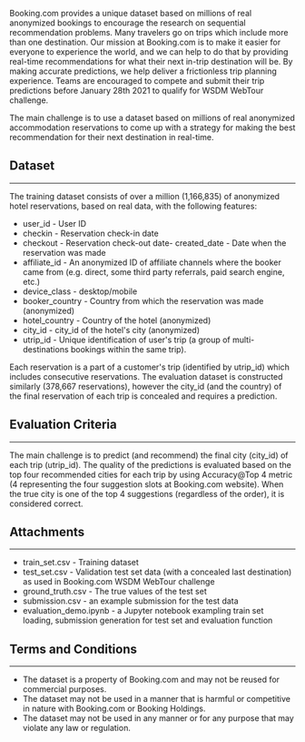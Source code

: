 
Booking.com provides a unique dataset based on millions of real anonymized bookings to encourage the research on sequential recommendation problems.
Many travelers go on trips which include more than one destination. Our mission at Booking.com is to make it easier for everyone to experience the world, and we can help to do that by providing real-time recommendations for what their next in-trip destination will be. By making accurate predictions, we help deliver a frictionless trip planning experience.
Teams are encouraged to compete and submit their trip predictions before January 28th 2021 to qualify for WSDM WebTour challenge.

The main challenge is to use a dataset based on millions of real anonymized accommodation reservations to come up with a strategy for making the best recommendation for their next destination in real-time.


## Dataset
-------------------
The training dataset consists of over a million (1,166,835) of anonymized hotel reservations, based on real data, with the following features:
- user_id - User ID
- checkin - Reservation check-in date
- checkout - Reservation check-out date- created_date - Date when the reservation was made
- affiliate_id - An anonymized ID of affiliate channels where the booker came from (e.g. direct, some third party referrals, paid search engine, etc.)
- device_class - desktop/mobile
- booker_country - Country from which the reservation was made (anonymized)
- hotel_country - Country of the hotel (anonymized)
- city_id - city_id of the hotel's city (anonymized)
- utrip_id - Unique identification of user's trip (a group of multi-destinations bookings within the same trip).

Each reservation is a part of a customer's trip (identified by utrip_id) which includes consecutive reservations. 
The evaluation dataset is constructed similarly (378,667 reservations), however the city_id (and the country) of the final reservation of each trip is concealed and requires a prediction.


## Evaluation Criteria
----------------------
The main challenge is to predict (and recommend) the final city (city_id) of each trip (utrip_id). The quality of the predictions is evaluated based on the top four recommended cities for each trip by using Accuracy@Top 4 metric (4 representing the four suggestion slots at Booking.com website). When the true city is one of the top 4 suggestions (regardless of the order), it is considered correct.


## Attachments
----------------------
- train_set.csv - Training dataset
- test_set.csv - Validation test set data (with a concealed last destination) as used in Booking.com WSDM WebTour challenge
- ground_truth.csv - The true values of the test set
- submission.csv - an example submission for the test data
- evaluation_demo.ipynb - a Jupyter notebook exampling train set loading, submission generation for test set and evaluation function


## Terms and Conditions
----------------------
- The dataset is a property of Booking.com and may not be reused for commercial purposes.
- The dataset may not be used in a manner that is harmful or competitive in nature with Booking.com or Booking Holdings.
- The dataset may not be used in any manner or for any purpose that may violate any law or regulation.
